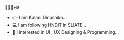 🙋🏻‍♀️Hi!
- 👉 I am Kalani Dinushika...
- 💻 I am following HNDIT in SLIATE...
- 💁 I interested in UI , UX Designing & Programming...
